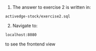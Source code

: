 1. The answer to exercise 2 is written in:
  ```
  activedge-stock/exercise2.sql
  ```

2. Navigate to:
  ```
  localhost:8080
  ```
  to see the frontend view
